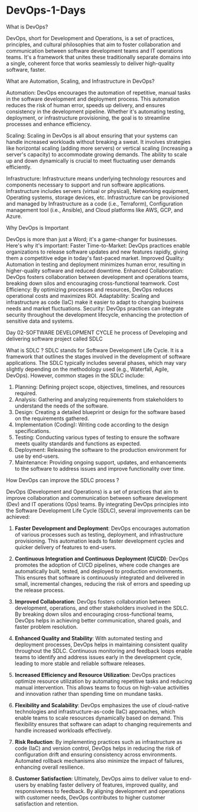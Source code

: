 # DevOps-1-Days

What is DevOps?

DevOps, short for Development and Operations, is a set of practices, principles, and cultural philosophies that aim to foster collaboration and communication between software development teams and IT operations teams. It's a framework that unites these traditionally separate domains into a single, coherent force that works seamlessly to deliver high-quality software, faster.

What are Automation, Scaling, and Infrastructure in DevOps?

Automation: DevOps encourages the automation of repetitive, manual tasks in the software development and deployment process. This automation reduces the risk of human error, speeds up delivery, and ensures consistency in the development pipeline. Whether it's automating testing, deployment, or infrastructure provisioning, the goal is to streamline processes and enhance efficiency.

Scaling: Scaling in DevOps is all about ensuring that your systems can handle increased workloads without breaking a sweat. It involves strategies like horizontal scaling (adding more servers) or vertical scaling (increasing a server's capacity) to accommodate growing demands. The ability to scale up and down dynamically is crucial to meet fluctuating user demands efficiently.

Infrastructure: Infrastructure means underlying technology resources and components necessary to support and run software applications. Infrastructure includes servers (virtual or physical), Networking equipment, Operating systems, storage devices, etc. Infrastructure can be provisioned and managed by Infrastructure as a code (i.e., Terraform), Configuration management tool (i.e., Ansible), and Cloud platforms like AWS, GCP, and Azure.

Why DevOps is Important

DevOps is more than just a Word; it's a game-changer for businesses. Here's why it's important:
Faster Time-to-Market: DevOps practices enable organizations to release software updates and new features rapidly, giving them a competitive edge in today's fast-paced market.
Improved Quality: Automation in testing and deployment minimizes human error, resulting in higher-quality software and reduced downtime.
Enhanced Collaboration: DevOps fosters collaboration between development and operations teams, breaking down silos and encouraging cross-functional teamwork.
Cost Efficiency: By optimizing processes and resources, DevOps reduces operational costs and maximizes ROI.
Adaptability: Scaling and infrastructure as code (IaC) make it easier to adapt to changing business needs and market fluctuations.
Security: DevOps practices can integrate security throughout the development lifecycle, enhancing the protection of sensitive data and systems.

Day 02-SOFTWARE DEVELOPMENT CYCLE
he process of Developing and delivering software project called SDLC

What is SDLC ?
SDLC stands for Software Development Life Cycle. It is a framework that outlines the stages involved in the development of software applications. The SDLC typically includes several phases, which may vary slightly depending on the methodology used (e.g., Waterfall, Agile, DevOps). However, common stages in the SDLC include:

1. Planning: Defining project scope, objectives, timelines, and resources required.
2. Analysis: Gathering and analyzing requirements from stakeholders to understand the needs of the software.
3. Design: Creating a detailed blueprint or design for the software based on the requirements gathered.
4. Implementation (Coding): Writing code according to the design specifications.
5. Testing: Conducting various types of testing to ensure the software meets quality standards and functions as expected.
6. Deployment: Releasing the software to the production environment for use by end-users.
7. Maintenance: Providing ongoing support, updates, and enhancements to the software to address issues and improve functionality over time.

How DevOps can improve the SDLC process ?

DevOps (Development and Operations) is a set of practices that aim to improve collaboration and communication between software development (Dev) and IT operations (Ops) teams. By integrating DevOps principles into the Software Development Life Cycle (SDLC), several improvements can be achieved:

1. **Faster Development and Deployment**: DevOps encourages automation of various processes such as testing, deployment, and infrastructure provisioning. This automation leads to faster development cycles and quicker delivery of features to end-users.

2. **Continuous Integration and Continuous Deployment (CI/CD)**: DevOps promotes the adoption of CI/CD pipelines, where code changes are automatically built, tested, and deployed to production environments. This ensures that software is continuously integrated and delivered in small, incremental changes, reducing the risk of errors and speeding up the release process.

3. **Improved Collaboration**: DevOps fosters collaboration between development, operations, and other stakeholders involved in the SDLC. By breaking down silos and encouraging cross-functional teams, DevOps helps in achieving better communication, shared goals, and faster problem resolution.

4. **Enhanced Quality and Stability**: With automated testing and deployment processes, DevOps helps in maintaining consistent quality throughout the SDLC. Continuous monitoring and feedback loops enable teams to identify and address issues early in the development cycle, leading to more stable and reliable software releases.

5. **Increased Efficiency and Resource Utilization**: DevOps practices optimize resource utilization by automating repetitive tasks and reducing manual intervention. This allows teams to focus on high-value activities and innovation rather than spending time on mundane tasks.

6. **Flexibility and Scalability**: DevOps emphasizes the use of cloud-native technologies and infrastructure-as-code (IaC) approaches, which enable teams to scale resources dynamically based on demand. This flexibility ensures that software can adapt to changing requirements and handle increased workloads effectively.

7. **Risk Reduction**: By implementing practices such as infrastructure as code (IaC) and version control, DevOps helps in reducing the risk of configuration drift and ensuring consistency across environments. Automated rollback mechanisms also minimize the impact of failures, enhancing overall resilience.

8. **Customer Satisfaction**: Ultimately, DevOps aims to deliver value to end-users by enabling faster delivery of features, improved quality, and responsiveness to feedback. By aligning development and operations with customer needs, DevOps contributes to higher customer satisfaction and retention.






